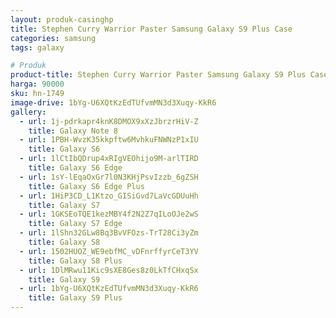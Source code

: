 ```yaml
---
layout: produk-casinghp
title: Stephen Curry Warrior Paster Samsung Galaxy S9 Plus Case
categories: samsung
tags: galaxy

# Produk
product-title: Stephen Curry Warrior Paster Samsung Galaxy S9 Plus Case
harga: 90000
sku: hn-1749
image-drive: 1bYg-U6XQtKzEdTUfvmMN3d3Xuqy-KkR6
gallery:
  - url: 1j-pdrkapr4knK8DMOX9xXzJbrzrHiV-Z
    title: Galaxy Note 8
  - url: 1PBH-WvzK35kkpftw6MvhkuFNWNzP1xIU
    title: Galaxy S6
  - url: 1lCtIbQDrup4xRIgVEOhijo9M-arlTIRD
    title: Galaxy S6 Edge
  - url: 1sY-lEqaOxGr7l0N3KHjPsvIzzb_6gZSH
    title: Galaxy S6 Edge Plus
  - url: 1HiP3CD_L1Ktzo_GISiGvd7LaVcGDUuHh
    title: Galaxy S7
  - url: 1GKSEoTQE1kezMBY4f2N2Z7qILoOJe2wS
    title: Galaxy S7 Edge
  - url: 1lShn32GLw8Bq3BvVFOzs-TrT28Ci3yZm
    title: Galaxy S8
  - url: 1502HUOZ_WE9ebfMC_vDFnrffyrCeT3YV
    title: Galaxy S8 Plus
  - url: 1DlMRwu11Kic9sXE8Ges8z0LkTfCHxqSx
    title: Galaxy S9
  - url: 1bYg-U6XQtKzEdTUfvmMN3d3Xuqy-KkR6
    title: Galaxy S9 Plus
---
```

